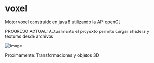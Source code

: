 # voxel
Motor voxel construido en java 8 utilizando la API openGL

PROGRESO ACTUAL:
Actualmente el proyexto permite cargar shaders y texturas desde archivos

![image](https://user-images.githubusercontent.com/78236866/229364009-03587724-7166-4a97-81db-92daa3d86f39.png)

Proximamente:
Transformaciones y objetos 3D
